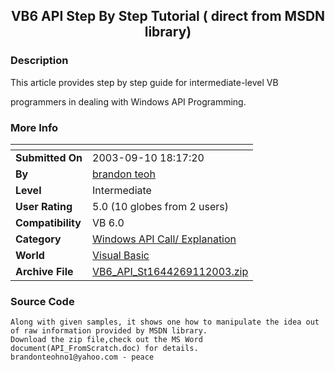 ﻿<div align="center">

## VB6 API Step By Step Tutorial \( direct from MSDN library\)


</div>

### Description

This article provides step by step guide for intermediate-level VB

programmers in dealing with Windows API Programming.
 
### More Info
 


<span>             |<span>
---                |---
**Submitted On**   |2003-09-10 18:17:20
**By**             |[brandon teoh](https://github.com/Planet-Source-Code/PSCIndex/blob/master/ByAuthor/brandon-teoh.md)
**Level**          |Intermediate
**User Rating**    |5.0 (10 globes from 2 users)
**Compatibility**  |VB 6\.0
**Category**       |[Windows API Call/ Explanation](https://github.com/Planet-Source-Code/PSCIndex/blob/master/ByCategory/windows-api-call-explanation__1-39.md)
**World**          |[Visual Basic](https://github.com/Planet-Source-Code/PSCIndex/blob/master/ByWorld/visual-basic.md)
**Archive File**   |[VB6\_API\_St1644269112003\.zip](https://github.com/Planet-Source-Code/brandon-teoh-vb6-api-step-by-step-tutorial-direct-from-msdn-library__1-45770/archive/master.zip)





### Source Code

```
Along with given samples, it shows one how to manipulate the idea out
of raw information provided by MSDN library.
Download the zip file,check out the MS Word document(API_FromScratch.doc) for details.
brandonteohno1@yahoo.com - peace
```

